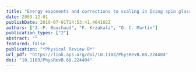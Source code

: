 ```yaml
---
title: "Energy exponents and corrections to scaling in Ising spin glasses"
date: 2003-12-01
publishDate: 2019-07-01T14:53:41.464102Z
authors: ["J.-P. Bouchaud", "F. Krzakala", "O. C. Martin"]
publication_types: ["2"]
abstract: ""
featured: false
publication: "*Physical Review B*"
url_pdf: "https://link.aps.org/doi/10.1103/PhysRevB.68.224404"
doi: "10.1103/PhysRevB.68.224404"
---
```


